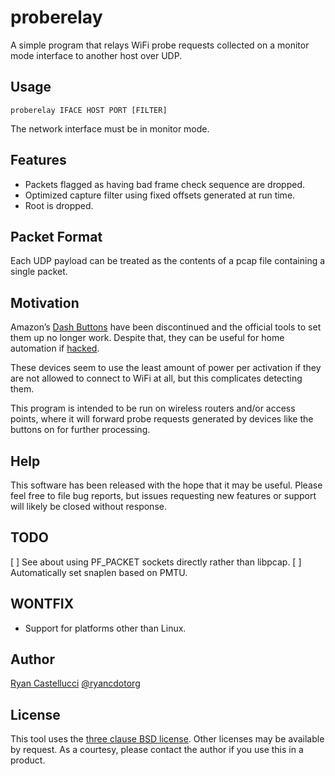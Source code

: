 # proberelay

A simple program that relays WiFi probe requests collected on a monitor mode
interface to another host over UDP.

## Usage

`proberelay IFACE HOST PORT [FILTER]`

The network interface must be in monitor mode.

## Features

* Packets flagged as having bad frame check sequence are dropped.
* Optimized capture filter using fixed offsets generated at run time.
* Root is dropped.

## Packet Format

Each UDP payload can be treated as the contents of a pcap file containing
a single packet.

## Motivation

Amazon’s [Dash Buttons](https://en.wikipedia.org/wiki/Amazon_Dash) have been
discontinued and the official tools to set them up no longer work. Despite
that, they can be useful for home automation if
[hacked](https://blog.christophermullins.com/2019/12/20/rescue-your-amazon-dash-buttons/).

These devices seem to use the least amount of power per activation if they are
not allowed to connect to WiFi at all, but this complicates detecting them.

This program is intended to be run on wireless routers and/or access points,
where it will forward probe requests generated by devices like the buttons on
for further processing.

## Help

This software has been released with the hope that it may be useful. Please
feel free to file bug reports, but issues requesting new features or support
will likely be closed without response.

## TODO

[ ] See about using PF_PACKET sockets directly rather than libpcap.
[ ] Automatically set snaplen based on PMTU.

## WONTFIX

* Support for platforms other than Linux.


## Author

[Ryan Castellucci](https://rya.nc) [@ryancdotorg](https://rya.nc/github)

## License

This tool uses the
[three clause BSD license](https://opensource.org/license/bsd-3-clause/).
Other licenses may be available by request. As a courtesy, please contact the
author if you use this in a product.
